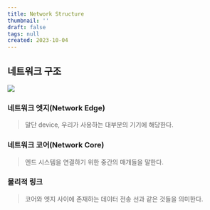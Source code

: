 ```yaml
---
title: Network Structure
thumbnail: ''
draft: false
tags: null
created: 2023-10-04
---
```


## 네트워크 구조

![](Pasted%20image%2020231004130109.png)

### 네트워크 엣지(Network Edge)

 > 
 > 말단 device, 우리가 사용하는 대부분의 기기에 해당한다.

### 네트워크 코어(Network Core)

 > 
 > 엔드 시스템을 연결하기 위한 중간의 매개들을 말한다.

### 물리적 링크

 > 
 > 코어와 엣지 사이에 존재하는 데이터 전송 선과 같은 것들을 의미한다.
